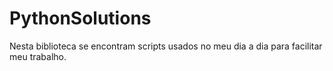 # PythonSolutions
Nesta biblioteca se encontram scripts usados no meu dia a dia para facilitar meu trabalho.
